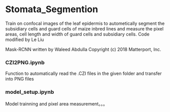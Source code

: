 # Stomata_Segmention
Train on confocal images of the leaf epidermis to autometically segment the subsidiary cells and guard cells of maize inbred lines and measure the pixel areas, cell length and width of guard cells and subsidiary cells.
Code modified by Le Liu

Mask-RCNN written by Waleed Abdulla
Copyright (c) 2018 Matterport, Inc.

### CZI2PNG.ipynb
Function to automatically read the .CZI files in the given folder and transfer into PNG files

### model_setup.ipynb
Model trainning and pixel area measurement。。。


